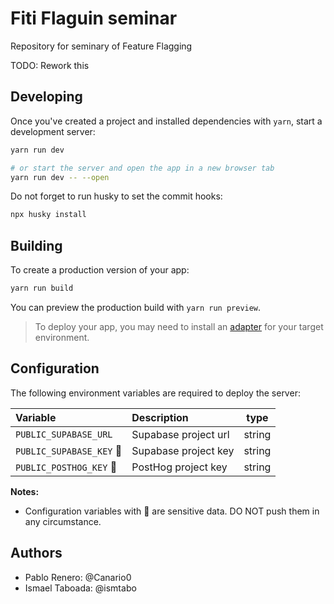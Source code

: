 # Fiti Flaguin seminar

Repository for seminary of Feature Flagging

TODO: Rework this

## Developing

Once you've created a project and installed dependencies with `yarn`, start a development server:

```bash
yarn run dev

# or start the server and open the app in a new browser tab
yarn run dev -- --open
```

Do not forget to run husky to set the commit hooks:

```bash
npx husky install
```

## Building

To create a production version of your app:

```bash
yarn run build
```

You can preview the production build with `yarn run preview`.

> To deploy your app, you may need to install an [adapter](https://kit.svelte.dev/docs/adapters) for your target environment.

## Configuration

The following environment variables are required to deploy the server:

| Variable                 | Description          |  type  |
| :----------------------- | :------------------- | :----: |
| `PUBLIC_SUPABASE_URL`    | Supabase project url | string |
| `PUBLIC_SUPABASE_KEY` 🔑 | Supabase project key | string |
| `PUBLIC_POSTHOG_KEY` 🔑  | PostHog project key  | string |

**Notes:**

- Configuration variables with 🔑 are sensitive data. DO NOT push them in any circumstance.

## Authors

- Pablo Renero: @Canario0
- Ismael Taboada: @ismtabo
